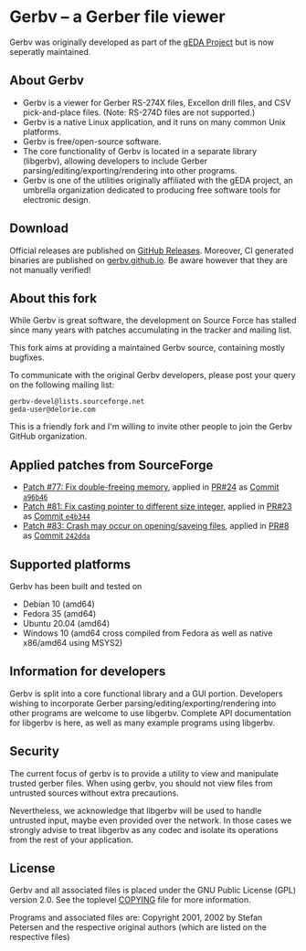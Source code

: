 # Gerbv – a Gerber file viewer

Gerbv was originally developed as part of the
[gEDA Project](https://www.geda-project.org/) but is now seperatly maintained.


## About Gerbv

* Gerbv is a viewer for Gerber RS-274X files, Excellon drill files, and CSV
  pick-and-place files.  (Note:  RS-274D files are not supported.)
* Gerbv is a native Linux application, and it runs on many common Unix
  platforms.
* Gerbv is free/open-source software.
* The core functionality of Gerbv is located in a separate library (libgerbv),
  allowing developers to include Gerber parsing/editing/exporting/rendering into
  other programs.
* Gerbv is one of the utilities originally affiliated with the gEDA project, an
  umbrella organization dedicated to producing free software tools for
  electronic design.


## Download

Official releases are published on [GitHub Releases][download-official].
Moreover, CI generated binaries are published on [gerbv.github.io][download-ci].
Be aware however that they are not manually verified!

[download-official]: https://github.com/gerbv/gerbv/releases
[download-ci]: https://gerbv.github.io/#download


## About this fork

While Gerbv is great software, the development on Source Force has stalled since
many years with patches accumulating in the tracker and mailing list.

This fork aims at providing a maintained Gerbv source, containing mostly
bugfixes.

To communicate with the original Gerbv developers, please post your query on the
following mailing list:

    gerbv-devel@lists.sourceforge.net
    geda-user@delorie.com

This is a friendly fork and I'm willing to invite other people to join the Gerbv
GitHub organization.


## Applied patches from SourceForge

* [Patch #77: Fix double-freeing memory](https://sourceforge.net/p/gerbv/patches/77/),
  applied in [PR#24](https://github.com/gerbv/gerbv/pull/24) as
  [Commit `a96b46`](https://github.com/gerbv/gerbv/commit/a96b46c7249e97e950d860790b84bcdba2368f57)
* [Patch #81: Fix casting pointer to different size integer](https://sourceforge.net/p/gerbv/patches/81/),
  applied in [PR#23](https://github.com/gerbv/gerbv/pull/23) as
  [Commit `e4b344`](https://github.com/gerbv/gerbv/commit/e4b344e182191296d48b392f56f3bdd48900e1fc)
* [Patch #83: Crash may occur on opening/saveing files](https://sourceforge.net/p/gerbv/patches/83/),
  applied in [PR#8](https://github.com/gerbv/gerbv/pull/8) as
  [Commit `242dda`](https://github.com/gerbv/gerbv/commit/242dda66b81e88f17f4ef99840cfeff727753b19)


##  Supported platforms

Gerbv has been built and tested on

* Debian 10 (amd64)
* Fedora 35 (amd64)
* Ubuntu 20.04 (amd64)
* Windows 10 (amd64 cross compiled from Fedora as well as native x86/amd64 using MSYS2)


## Information for developers

Gerbv is split into a core functional library and a GUI portion. Developers
wishing to incorporate Gerber parsing/editing/exporting/rendering into other
programs are welcome to use libgerbv. Complete API documentation for libgerbv
is here, as well as many example programs using libgerbv.


## Security

The current focus of gerbv is to provide a utility to view and manipulate
trusted gerber files. When using gerbv, you should not view files from untrusted
sources without extra precautions.

Nevertheless, we acknowledge that libgerbv will be used to handle untrusted
input, maybe even provided over the network. In those cases we strongly advise
to treat libgerbv as any codec and isolate its operations from the rest of your
application.


## License

Gerbv and all associated files is placed under the GNU Public License (GPL)
version 2.0.  See the toplevel [COPYING](COPYING) file for more information.

Programs and associated files are:
Copyright 2001, 2002 by Stefan Petersen and the respective original authors
(which are listed on the respective files)

